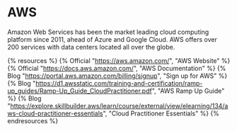 # AWS

Amazon Web Services has been the market leading cloud computing platform since 2011, ahead of Azure and Google Cloud. AWS offers over 200 services with data centers located all over the globe.

{% resources %}
  {% Official "https://aws.amazon.com/", "AWS Website" %}
  {% Official "https://docs.aws.amazon.com/", "AWS Documentation" %}
  {% Blog "https://portal.aws.amazon.com/billing/signup", "Sign up for AWS" %}
  {% Blog "https://d1.awsstatic.com/training-and-certification/ramp-up_guides/Ramp-Up_Guide_CloudPractitioner.pdf", "AWS Ramp Up Guide" %}
  {% Blog "https://explore.skillbuilder.aws/learn/course/external/view/elearning/134/aws-cloud-practitioner-essentials", "Cloud Practitioner Essentials" %}
{% endresources %}
